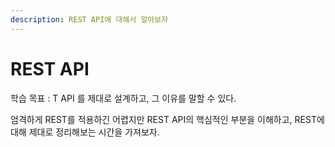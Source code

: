 ```yaml
---
description: REST API에 대해서 알아보자
---
```


# REST API&#x20;

학습 목표 : T API 를 제대로 설계하고, 그 이유를 말할 수 있다.

엄격하게 REST를 적용하긴 어렵지만 REST API의 핵심적인 부분을 이해하고, REST에 대해 제대로 정리해보는 시간을 가져보자.

